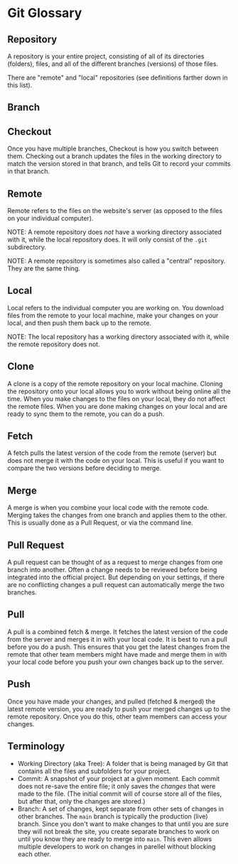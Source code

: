 # Git Glossary

## Repository

A repository is your entire project, consisting of all of its directories (folders), files, and all of the different branches (versions) of those files.

There are "remote" and "local" repositories (see definitions farther down in this list).


## Branch




## Checkout

Once you have multiple branches, Checkout is how you switch between them.  Checking out a branch updates the files in the working directory to match the version stored in that branch, and tells Git to record your commits in that branch.


## Remote

Remote refers to the files on the website's server (as opposed to the files on your individual computer).

NOTE: A remote repository does *not* have a working directory associated with it, while the local repository does.  It will only consist of the `.git` subdirectory.

NOTE: A remote repository is sometimes also called a "central" repository.  They are the same thing.


## Local

Local refers to the individual computer you are working on.  You download files from the remote to your local machine, make your changes on your local, and then push them back up to the remote.

NOTE: The local repository has a working directory associated with it, while the remote repository does not.


## Clone

A clone is a copy of the remote repository on your local machine.  Cloning the repository onto your local allows you to work without being online all the time.  When you make changes to the files on your local, they do not affect the remote files.  When you are done making changes on your local and are ready to sync them to the remote, you can do a push.


## Fetch

A fetch pulls the latest version of the code from the remote (server) but does not merge it with the code on your local.  This is useful if you want to compare the two versions before deciding to merge.


## Merge

A merge is when you combine your local code with the remote code.  Merging takes the changes from one branch and applies them to the other.  This is usually done as a Pull Request, or via the command line.


## Pull Request

A pull request can be thought of as a request to merge changes from one branch into another.  Often a change needs to be reviewed before being integrated into the official project.  But depending on your settings, if there are no conflicting changes a pull request can automatically merge the two branches.


## Pull

A pull is a combined fetch & merge.  It fetches the latest version of the code from the server and merges it in with your local code.  It is best to run a pull before you do a push.  This ensures that you get the latest changes from the remote that other team members might have made and merge them in with your local code before you push your own changes back up to the server.


## Push

Once you have made your changes, and pulled (fetched & merged) the latest remote version, you are ready to push your merged changes up to the remote repository.  Once you do this, other team members can access your changes.





## Terminology

- Working Directory (aka Tree): A folder that is being managed by Git that contains all the files and subfolders for your project.
- Commit: A snapshot of your project at a given moment.  Each commit does not re-save the entire file; it only saves the *changes* that were made to the file.  (The initial commit will of course store all of the files, but after that, only the changes are stored.)
- Branch: A set of changes, kept separate from other sets of changes in other branches.  The `main` branch is typically the production (live) branch.  Since you don't want to make changes to that until you are sure they will not break the site, you create separate branches to work on until you know they are ready to merge into `main`.  This even allows multiple developers to work on changes in parellel without blocking each other.